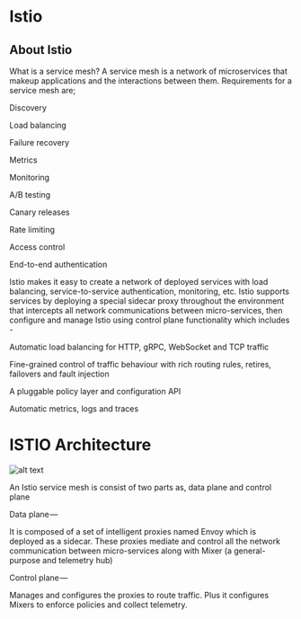 # Istio

##  About Istio

What is a service mesh? A service mesh is a network of microservices that makeup applications and the interactions between them. 
Requirements for a service mesh are;

  Discovery
  
  Load balancing
  
  Failure recovery
  
  Metrics
  
  Monitoring
  
  A/B testing
  
  Canary releases
  
  Rate limiting
  
  Access control
  
  End-to-end authentication

Istio makes it easy to create a network of deployed services with load balancing, service-to-service authentication, monitoring, etc. 
Istio supports services by deploying a special sidecar proxy throughout the environment that intercepts all network communications 
between micro-services, then configure and manage Istio using control plane functionality which includes -

Automatic load balancing for HTTP, gRPC, WebSocket and TCP traffic

Fine-grained control of traffic behaviour with rich routing rules, retires, failovers and fault injection

A pluggable policy layer and configuration API 

Automatic metrics, logs and traces


# ISTIO Architecture

![alt text](https://cdn-images-1.medium.com/max/1000/1*Il6GOrXIkfzrkRKtOC-bSA.png)

An Istio service mesh is consist of two parts as, data plane and control plane

Data plane — 

It is composed of a set of intelligent proxies named Envoy which is deployed as a sidecar. 
These proxies mediate and control all the network communication between micro-services along with Mixer (a general-purpose and telemetry hub)

Control plane — 

Manages and configures the proxies to route traffic. 
Plus it configures Mixers to enforce policies and collect telemetry.







    

